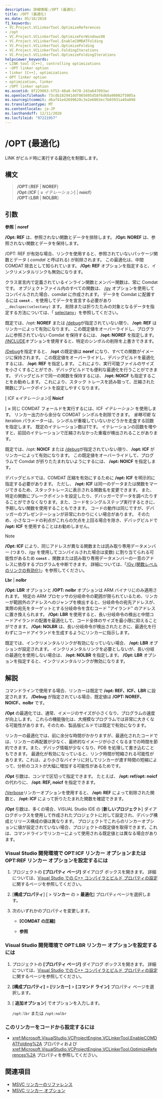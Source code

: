 ```yaml
---
description: 詳細情報:/OPT (最適化)
title: /OPT (最適化)
ms.date: 05/18/2018
f1_keywords:
- VC.Project.VCLinkerTool.OptimizeReferences
- /opt
- VC.Project.VCLinkerTool.OptimizeForWindows98
- VC.Project.VCLinkerTool.EnableCOMDATFolding
- VC.Project.VCLinkerTool.OptimizeFolding
- VC.Project.VCLinkerTool.FoldingIterations
- VC.Project.VCLinkerTool.OptimizeFoldingIterations
helpviewer_keywords:
- LINK tool [C++], controlling optimizations
- -OPT linker option
- linker [C++], optimizations
- OPT linker option
- optimization, linker
- /OPT linker option
ms.assetid: 8f229863-5f53-48a8-9478-243a647093ac
ms.openlocfilehash: 73cdb182941ddf865695d58f6d60a96002f5005a
ms.sourcegitcommit: d6af41e42699628c3e2e6063ec7b03931a49a098
ms.translationtype: MT
ms.contentlocale: ja-JP
ms.lasthandoff: 12/11/2020
ms.locfileid: "97221957"
---
```

# <a name="opt-optimizations"></a>/OPT (最適化)

LINK がビルド時に実行する最適化を制御します。

## <a name="syntax"></a>構文

> **/OPT:**{**REF** \| **NOREF**} \
> **/Opt:**{**ICF** \[ **=** _イテレーション_] \| **noicf**} \
> **/OPT:**{**LBR** \| **NOLBR**}

## <a name="arguments"></a>引数

**参照** &#124; **noref**

**/Opt: REF** は、参照されない関数とデータを排除します。 **/Opt: NOREF** は、参照されない関数とデータを保持します。

/OPT: REF が有効な場合、リンクを使用すると、参照されていないパッケージ関数とデータ ( *comdat* と呼ばれる) が削除されます。 この最適化は、中間 COMDAT 除去として知られています。 **/Opt: REF** オプションを指定すると、インクリメンタルリンクも無効になります。

クラス宣言内で定義されているインライン関数とメンバー関数は、常に Comdat です。 オブジェクトファイル内のすべての関数は、 [/gy](gy-enable-function-level-linking.md) オプションを使用してコンパイルされた場合、comdat に作成されます。 データを Comdat に配置するには **`const`** 、を使用してデータを宣言する必要があり `__declspec(selectany)` ます。 削除または折りたたみの対象となるデータを指定する方法については、「 [selectany](../../cpp/selectany.md)」を参照してください。

既定では、/opt: **NOREF** または [/debug](debug-generate-debug-info.md)が指定されていない限り、 **/opt: REF** はリンカーによって有効になります。 この既定値をオーバーライドし、プログラムに参照されていない Comdat を保持するには、 **/opt: NOREF** を指定します。 [/INCLUDE](include-force-symbol-references.md)オプションを使用すると、特定のシンボルの削除を上書きできます。

[/Debug](debug-generate-debug-info.md)を指定すると、 **/opt** の既定値は **noref** になり、すべての関数がイメージに保持されます。 この既定値をオーバーライドし、デバッグビルドを最適化するには、 **/opt: REF** を指定します。 これにより、実行可能ファイルのサイズを小さくすることができ、デバッグビルドでも便利な最適化を行うことができます。 デバッグビルドで同一の関数を保持するには、 **/opt: NOICF** も指定することをお勧めします。 これにより、スタック トレースを読み取って、圧縮された関数にブレークポイントを設定しやすくなります。

 \[ ICF **=**_イテレーション_]&#124; **Noicf**

 \[ **=** 同じ COMDAT フォールドを実行するには、ICF _イテレーション_ を使用します。 リンカー出力から余分な COMDAT シンボルを削除できます。 *省略可能* な iteration パラメーターは、シンボルが重複していないかどうかを走査する回数を指定します。 既定のイテレーション数は1です。 イテレーションの回数を増やすと、前回のイテレーションで圧縮されなかった重複が検出されることがあります。

既定では、/opt: **NOICF** または [/debug](debug-generate-debug-info.md)が指定されていない限り、 **/opt: ICF** がリンカーによって有効になります。 この既定値をオーバーライドして、プログラムで Comdat が折りたたまれないようにするには、 **/opt: NOICF** を指定します。

デバッグビルドでは、COMDAT 圧縮を有効にするために **/opt: ICF** を明示的に指定する必要があります。 ただし、 **/opt: ICF** は同一のデータまたは関数をマージできるため、スタックトレースに表示される関数名を変更できます。 また、特定の関数にブレークポイントを設定したり、デバッガーでデータを調べたりすることができなくなります。また、コードをシングルステップ実行するときに、予期しない関数を使用することもできます。 コードの動作は同じですが、デバッガーのプレゼンテーションが非常にわかりにくい場合があります。 そのため、小さなコードの利点がこれらの欠点を上回る場合を除き、デバッグビルドで **/opt: ICF** を使用することはお勧めしません。

> [!NOTE]
> **/Opt: ICF** により、同じアドレスが異なる関数または読み取り専用データメンバー (つまり、/gy を使用してコンパイルされた場合は変数) に割り当てられる可能性があるため **`const`** 、関数または読み取り専用データメンバーの一意のアドレスに依存するプログラムを中断できます。  詳細については、「[/Gy (関数レベルのリンクの有効化)](gy-enable-function-level-linking.md)」を参照してください。

**Lbr** &#124; **nolbr**

**/Opt: LBR** オプションと **/OPT: nolbr** オプションは ARM バイナリにのみ適用されます。 特定の ARM プロセッサの分岐命令の範囲が限られているため、リンカーが範囲外のアドレスへのジャンプを検出すると、分岐命令の宛先アドレスが、実際の宛先をターゲットとする分岐命令を含むコード "アイランド" のアドレスに置き換えられます。 **/Opt: LBR** を使用すると、長い分岐命令の検出と中間コードアイランドの配置を最適化して、コード全体のサイズを最小限に抑えることができます。 **/Opt: NOLBR** は、長い分岐命令が検出されたときに、最適化を行わずにコードアイランドを生成するようにリンカーに指示します。

既定では、インクリメンタルリンクが有効になっていない場合、 **/opt: LBR** オプションが設定されます。 インクリメンタルリンクを必要としないが、長い分岐の最適化を使用しない場合は、 **/opt: NOLBR** を指定します。 **/Opt: LBR** オプションを指定すると、インクリメンタルリンクが無効になります。

## <a name="remarks"></a>解説

コマンドラインで使用する場合、リンカーは既定で **/opt: REF、ICF、LBR** に設定されます。 **/Debug** が指定されている場合、既定値は **/OPT: NOREF、NOICF、nolbr** です。

**/Opt** の最適化では、通常、イメージのサイズが小さくなり、プログラムの速度が向上します。 これらの機能強化は、大規模なプログラムでは非常に大きくなる可能性があります。そのため、製品版ビルドでは既定で有効になります。

リンカーの最適化では、前に余分な時間がかかりますが、最適化されたコードでは、リンカーの再配置が少なく、最終的なイメージが小さくなるまでの時間を節約できます。また、デバッグ情報が少なくなり、PDB を処理して書き込むこともできます。 最適化が有効になっていると、リンク時間が短縮される可能性があります。これは、より小さなバイナリに対してリンカーが渡す時間の短縮によって、分析のコストが大幅に増加する可能性があるためです。

**/Opt** 引数は、コンマで区切って指定できます。 たとえば、 **/opt: ref/opt: noicf** の代わりに、 **/opt: REF, noicf** を指定できます。

[/Verbose](verbose-print-progress-messages.md)リンカーオプションを使用すると、 **/opt: REF** によって削除された関数と、 **/opt: ICF** によって折りたたまれた関数を確認できます。

**/Opt** 引数は、多くの場合、VISUAL Studio IDE の [**新しいプロジェクト**] ダイアログボックスを使用して作成されたプロジェクトに対して設定され、デバッグ構成とリリース構成の値は異なります。 プロジェクトでこれらのリンカーオプションに値が設定されていない場合、プロジェクトの既定値を取得できます。これは、コマンドラインでリンカーによって使用される既定値とは異なる場合があります。

### <a name="to-set-the-opticf-or-optref-linker-option-in-the-visual-studio-development-environment"></a>Visual Studio 開発環境で OPT:ICF リンカー オプションまたは OPT:REF リンカー オプションを設定するには

1. プロジェクトの **[プロパティ ページ]** ダイアログ ボックスを開きます。 詳細については、[Visual Studio での C++ コンパイラとビルド プロパティの設定](../working-with-project-properties.md)に関するページを参照してください。

1. [**構成プロパティ**] [  >  **リンカー** の  >  **最適化**] プロパティページを選択します。

1. 次のいずれかのプロパティを変更します。

   - **[COMDAT の圧縮]**

   - **参照**

### <a name="to-set-the-optlbr-linker-option-in-the-visual-studio-development-environment"></a>Visual Studio 開発環境で OPT:LBR リンカー オプションを設定するには

1. プロジェクトの **[プロパティ ページ]** ダイアログ ボックスを開きます。 詳細については、[Visual Studio での C++ コンパイラとビルド プロパティの設定](../working-with-project-properties.md)に関するページを参照してください。

1. **[構成プロパティ]**  >  **[リンカー]**  >  **[コマンド ライン]** プロパティ ページを選択します。

1. [ **追加オプション**] でオプションを入力します。

   `/opt:lbr` または `/opt:nolbr`

### <a name="to-set-this-linker-option-programmatically"></a>このリンカーをコードから設定するには

- <xref:Microsoft.VisualStudio.VCProjectEngine.VCLinkerTool.EnableCOMDATFolding%2A> プロパティおよび <xref:Microsoft.VisualStudio.VCProjectEngine.VCLinkerTool.OptimizeReferences%2A> プロパティを参照してください。

## <a name="see-also"></a>関連項目

- [MSVC リンカーのリファレンス](linking.md)
- [MSVC リンカー オプション](linker-options.md)
